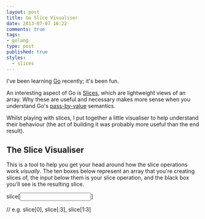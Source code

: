 ```yaml
---
layout: post
title: Go Slice Visualiser
date: 2013-07-07 16:22
comments: true
tags:
- golang
type: post
published: true
styles:
  - slices
---
```

I've been learning [Go](http://golang.org) recently; it's been fun.

An interesting aspect of Go is [Slices](http://blog.golang.org/go-slices-usage-and-internals), which are lightweight views of an array. Why these are useful and necessary makes more sense when you understand Go's [pass-by-value](http://golang.org/doc/faq#pass_by_value) semantics.

Whilst playing with slices, I put together a little visualiser to help understand their behaviour (the act of building it was probably more useful than the end result).

<!-- more -->

## The Slice Visualiser

This is a tool to help you get your head around how the slice operations work *visually*. The ten boxes below represent an array that you're creating slices of, the input below them is your slice operation, and the black box you'll see is the resulting slice.

<div id="slice">
  <div id="sliceOverlay"></div>
  <div id="array"></div>
  <p id="error"></p>
  <p>slice[<input id="sliceInput" type="text" />]</p>
  <p>// e.g. slice[0], slice[:3], slice[1:3]</p>
</div>

<script type="text/javascript">
  var array = document.getElementById('array')
  var overlay = document.getElementById('sliceOverlay')
  var error = document.getElementById('error')

  var slice = {
    length: 10
  }

  for (var i = 0; i < slice.length; i++) {
    var div = document.createElement('div')
    div.innerText = '"' + String.fromCharCode(97 + i) + '"'
    array.appendChild(div)
  }

  var repositionSlice = function(low, high) {
    if (typeof low === 'undefined' || low === null) low = 0
    if (typeof high === 'undefined' || high === null) high = slice.length
    if (low < 0) throw 'invalid slice index ' + low + ' (index must be non-negative)'
    if (high < 0) throw 'invalid slice index ' + high + ' (index must be non-negative)'
    if (high < low) throw 'inverted slice index ' + low + ' > ' + high
    if (slice.length < high) throw 'slice bounds out of range'

    overlay.style.left = (low * 56) + 'px'
    overlay.style.width = ((high - low) * 56) + 2 + 'px'
    overlay.style.display = 'block'
  }

  var input = document.getElementById('sliceInput')
  input.addEventListener('keyup', function() {
    error.innerText = ''
    overlay.style.display = 'none'

    try {
      if (input.value.indexOf(':') >= 0) {
        var split = input.value.split(':')
        var start = split[0] === '' ? null : parseInt(split[0])
        var end = split[1] === '' ? null : parseInt(split[1])
        repositionSlice(start, end)
      } else {
        repositionSlice(parseInt(input.value), parseInt(input.value) + 1)
      }
    } catch (ex) {
      error.innerText = ex
    }
  })
</script>